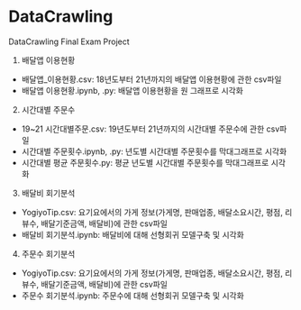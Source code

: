 # DataCrawling
DataCrawling Final Exam Project

1. 배달앱 이용현황

- 배달앱_이용현황.csv: 18년도부터 21년까지의 배달앱 이용현황에 관한 csv파일
- 배달앱 이용현황.ipynb, .py: 배달앱 이용현황을 원 그래프로 시각화

2. 시간대별 주문수
- 19~21 시간대별주문.csv: 19년도부터 21년까지의 시간대별 주문수에 관한 csv파일
- 시간대별 주문횟수.ipynb, .py: 년도별 시간대별 주문횟수를 막대그래프로 시각화
- 시간대별 평균 주문횟수.py: 평균 년도별 시간대별 주문횟수를 막대그래프로 시각화

3. 배달비 회기분석
- YogiyoTip.csv: 요기요에서의 가게 정보(가게명, 판매업종, 배달소요시간, 평점, 리뷰수, 배달기준금액, 배달비)에 관한 csv파일
- 배달비 회기분석.ipynb: 배달비에 대해 선형회귀 모델구축 및 시각화

4. 주문수 회기분석
- YogiyoTip.csv: 요기요에서의 가게 정보(가게명, 판매업종, 배달소요시간, 평점, 리뷰수, 배달기준금액, 배달비)에 관한 csv파일
- 주문수 회기분석.ipynb: 주문수에 대해 선형회귀 모델구축 및 시각화
